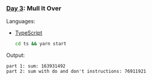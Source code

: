 ### [Day 3](https://adventofcode.com/2024/day/3): Mull It Over

Languages: 
-  [TypeScript](https://www.typescriptlang.org/)
    ```bash
    cd ts && yarn start
    ```
   
Output:
```
part 1: sum: 163931492
part 2: sum with do and don't instructions: 76911921
```

